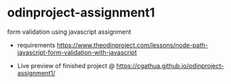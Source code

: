 # odinproject-assignment1
 form validation using javascript assignment 
* requirements https://www.theodinproject.com/lessons/node-path-javascript-form-validation-with-javascript

* Live preview of finished project @ https://cgathua.github.io/odinproject-assignment1/
